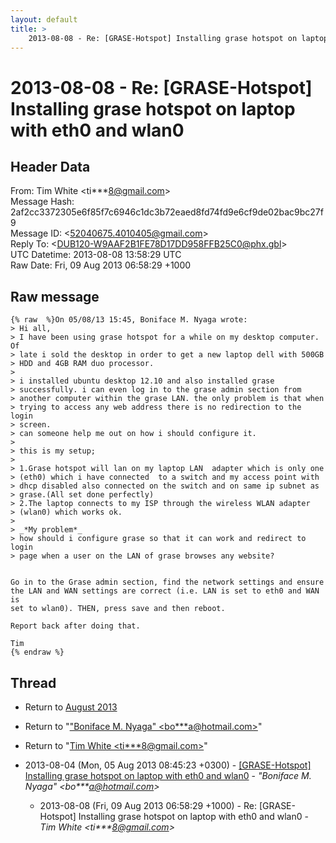 ```yaml
---
layout: default
title: >
    2013-08-08 - Re: [GRASE-Hotspot] Installing grase hotspot on laptop with eth0 and wlan0
---
```


# 2013-08-08 - Re: [GRASE-Hotspot] Installing grase hotspot on laptop with eth0 and wlan0

## Header Data

From: Tim White \<ti***8@gmail.com\><br>
Message Hash: 2af2cc3372305e6f85f7c6946c1dc3b72eaed8fd74fd9e6cf9de02bac9bc27f9<br>
Message ID: \<52040675.4010405@gmail.com\><br>
Reply To: \<DUB120-W9AAF2B1FE78D17DD958FFB25C0@phx.gbl\><br>
UTC Datetime: 2013-08-08 13:58:29 UTC<br>
Raw Date: Fri, 09 Aug 2013 06:58:29 +1000<br>

## Raw message

```
{% raw  %}On 05/08/13 15:45, Boniface M. Nyaga wrote:
> Hi all,
> I have been using grase hotspot for a while on my desktop computer. Of 
> late i sold the desktop in order to get a new laptop dell with 500GB 
> HDD and 4GB RAM duo processor.
>
> i installed ubuntu desktop 12.10 and also installed grase 
> successfully. i can even log in to the grase admin section from 
> another computer within the grase LAN. the only problem is that when 
> trying to access any web address there is no redirection to the login 
> screen.
> can someone help me out on how i should configure it.
>
> this is my setup;
>
> 1.Grase hotspot will lan on my laptop LAN  adapter which is only one 
> (eth0) which i have connected  to a switch and my access point with 
> dhcp disabled also connected on the switch and on same ip subnet as 
> grase.(All set done perfectly)
> 2.The laptop connects to my ISP through the wireless WLAN adapter 
> (wlan0) which works ok.
>
> _*My problem*_
> how should i configure grase so that it can work and redirect to login 
> page when a user on the LAN of grase browses any website?


Go in to the Grase admin section, find the network settings and ensure 
the LAN and WAN settings are correct (i.e. LAN is set to eth0 and WAN is 
set to wlan0). THEN, press save and then reboot.

Report back after doing that.

Tim
{% endraw %}
```

## Thread

+ Return to [August 2013](/archive/2013/08)

+ Return to "["Boniface M. Nyaga" <bo***a<span>@</span>hotmail.com>](/authors/bo___a_at_hotmail_com)"
+ Return to "[Tim White <ti***8<span>@</span>gmail.com>](/authors/ti___8_at_gmail_com)"

+ 2013-08-04 (Mon, 05 Aug 2013 08:45:23 +0300) - [[GRASE-Hotspot] Installing grase hotspot on laptop with eth0 and	wlan0](/archive/2013/08/4e006f55ac396c8d35fab00ff3539895b370537c421ab7efd8f4ea2ec776a482) - _"Boniface M. Nyaga" \<bo***a@hotmail.com\>_
  + 2013-08-08 (Fri, 09 Aug 2013 06:58:29 +1000) - Re: [GRASE-Hotspot] Installing grase hotspot on laptop with eth0 and wlan0 - _Tim White \<ti***8@gmail.com\>_

